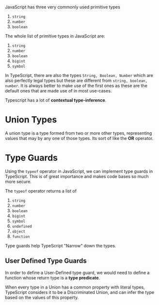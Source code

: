 JavaScript has three very commonly used primitive types
1. ```string```
2. `number`
3. `boolean`

The whole list of primitive types in JavaScript are:
1. `string`
2. `number`
3. `boolean`
4. `bigint`
5. `symbol`

In TypeScript, there are also the types `String, Boolean, Number` which are also perfectly legal types but these are different from `string, boolean, number`. It is always better to make use of the first ones as these are the default ones that are made use of in most use-cases. 

Typescript has a lot of **contextual type-inference**. 
# Union Types
A union type is a type formed from two or more other types, representing values that may by any one of those types. Its sort of like the **OR** operator.
# Type Guards
Using the `typeof` operator in JavaScript, we can implement type guards in TypeScript. This is of great importance and makes code bases so much more secure.

The `typeof` operator returns a list of 
1. `string`
2. `number`
3. `boolean`
4. `bigint`
5. `symbol`
6. `undefined`
7. `object`
8. `function`

Type guards help TypeScript "Narrow" down the types.
## User Defined Type Guards
In order to define a User-Defined type guard, we would need to define a function whose return type is a **type predicate**. 

When every type in a Union has a common property with literal types, TypeScript considers it to be a Discriminated Union, and can infer the type based on the values of this property. 